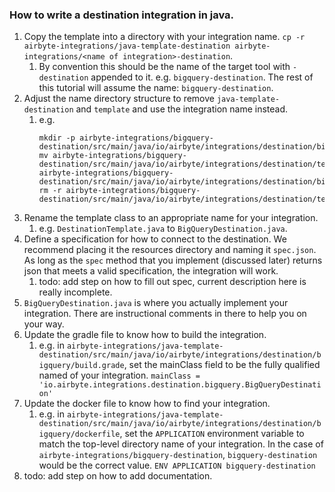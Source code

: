 ### How to write a destination integration in java.
1. Copy the template into a directory with your integration name. `cp -r airbyte-integrations/java-template-destination airbyte-integrations/<name of integration>-destination`.
    1. By convention this should be the name of the target tool with `-destination` appended to it. e.g. `bigquery-destination`. The rest of this tutorial will assume the name: `bigquery-destination`.
1. Adjust the name directory structure to remove `java-template-destination` and `template` and use the integration name instead.
    1. e.g. 
        ```
       mkdir -p airbyte-integrations/bigquery-destination/src/main/java/io/airbyte/integrations/destination/bigquery
       mv airbyte-integrations/bigquery-destination/src/main/java/io/airbyte/integrations/destination/template/DestinationTemplate.java airbyte-integrations/bigquery-destination/src/main/java/io/airbyte/integrations/destination/bigquery/DestinationTemplate.java
       rm -r airbyte-integrations/bigquery-destination/src/main/java/io/airbyte/integrations/destination/template
        ``` 
1. Rename the template class to an appropriate name for your integration. 
    1. e.g. `DestinationTemplate.java` to `BigQueryDestination.java`.
1. Define a specification for how to connect to the destination. We recommend placing it the resources directory and naming it `spec.json`. As long as the `spec` method that you implement (discussed later) returns json that meets a valid specification, the integration will work.
    1. todo: add step on how to fill out spec, current description here is really incomplete.
1. `BigQueryDestination.java` is where you actually implement your integration. There are instructional comments in there to help you on your way.
1. Update the gradle file to know how to build the integration.
    1. e.g. in `airbyte-integrations/java-template-destination/src/main/java/io/airbyte/integrations/destination/bigquery/build.grade`, set the mainClass field to be the fully qualified named of your integration. `mainClass = 'io.airbyte.integrations.destination.bigquery.BigQueryDestination'`
1. Update the docker file to know how to find your integration.
    1. e.g. in `airbyte-integrations/java-template-destination/src/main/java/io/airbyte/integrations/destination/bigquery/dockerfile`, set the `APPLICATION` environment variable to match the top-level directory name of your integration. In the case of `airbyte-integrations/bigquery-destination`, `bigquery-destination` would be the correct value. `ENV APPLICATION bigquery-destination`  
1. todo: add step on how to add documentation.
